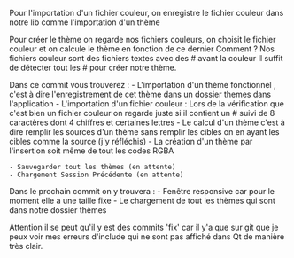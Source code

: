 Pour l'importation d'un fichier couleur, on enregistre le fichier couleur
dans notre lib comme l'importation d'un thème

Pour créer le thème on regarde nos fichiers couleurs, on choisit le fichier couleur
et on calcule le thème en fonction de ce dernier 
Comment ?
    Nos fichiers couleur sont des fichiers textes avec des # avant la couleur
    Il suffit de détecter tout les # pour créer notre thème.

Dans ce commit vous trouverez : 
    - L'importation d'un thème fonctionnel , c'est à dire l'enregistrement 
        de cet thème dans un dossier themes dans l'application
    - L'importation d'un fichier couleur : 
        Lors de la vérification que c'est bien un fichier couleur on regarde juste
        si il contient un # suivi de 8 caractères dont 4 chiffres et certaines lettres
    - Le calcul d'un thème c'est à dire remplir les sources d'un thème sans remplir les cibles
        on en ayant les cibles comme la source (j'y réfléchis)
    - La création d'un thème par l'insertion soit même de tout les codes RGBA 

    - Sauvegarder tout les thèmes (en attente)  
    - Chargement Session Précédente (en attente)

Dans le prochain commit on y trouvera : 
    - Fenêtre responsive car pour le moment elle a une taille fixe
    - Le chargement de tout les thèmes qui sont dans notre dossier thèmes

Attention il se peut qu'il y est des commits 'fix' car il y'a que sur git que 
je peux voir mes erreurs d'include qui ne sont pas affiché dans Qt de manière très clair.